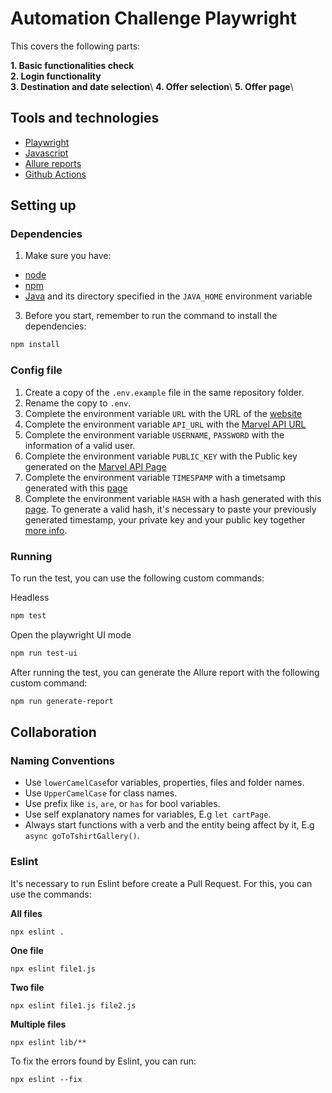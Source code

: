 # Automation Challenge Playwright

This covers the following parts:

**1. Basic functionalities check**\
**2. Login functionality**\
**3. Destination and date selection**\ 
**4. Offer selection**\ 
**5. Offer page**\ 

## Tools and technologies

- [Playwright](https://playwright.dev/)
- [Javascript](https://developer.mozilla.org/en-US/docs/Web/JavaScript)
- [Allure reports](https://allurereport.org/docs/)
- [Github Actions](https://docs.github.com/en/actions)

## Setting up

### Dependencies

1. Make sure you have:
- [node](https://nodejs.org/en/)
- [npm](https://www.npmjs.com/package/npm)
- [Java](https://www.java.com/en/download/) and its directory specified in the `JAVA_HOME` environment variable

3. Before you start, remember to run the command to install the dependencies:

```bash
npm install
```
### Config file

1. Create a copy of the `.env.example` file in the same repository folder.
2. Rename the copy to `.env`.
3. Complete the environment variable `URL` with the URL of the [website](https://automationteststore.com/)
4. Complete the environment variable `API_URL` with the [Marvel API URL](https://gateway.marvel.com:443)
5. Complete the environment variable `USERNAME`, `PASSWORD` with the information of a valid user.
6. Complete the environment variable `PUBLIC_KEY` with the Public key generated on the [Marvel API Page](https://developer.marvel.com/documentation/getting_started#:~:text=Sign%20up%3A-,Get%20an%20API%20key,-Be%20a%20good)
7. Complete the environment variable `TIMESPAMP` with a timetsamp generated with this [page](https://timestampgenerator.com/)
8. Complete the environment variable `HASH` with a hash generated with this [page](https://www.md5hashgenerator.com/). To generate a valid hash, it's necessary to paste your previously generated timestamp, your private key and your public key together [more info](https://developer.marvel.com/documentation/authorization).

### Running

To run the test, you can use the following custom commands: 

Headless
```bash
npm test
```
Open the playwright UI mode
```bash
npm run test-ui
```
After running the test, you can generate the Allure report with the following custom command:
```bash
npm run generate-report
```

## Collaboration

### Naming Conventions

- Use `lowerCamelCase`for variables, properties, files and folder names.
- Use `UpperCamelCase` for class names. 
- Use prefix like `is`, `are`, or `has` for bool variables.
- Use self explanatory names for variables, E.g `let cartPage`.
- Always start functions with a verb and the entity being affect by it, E.g `async goToTshirtGallery()`. 

### Eslint
It's necessary to run Eslint before create a Pull Request. For this, you can use the commands:

**All files**

```
npx eslint .
```

**One file**

```
npx eslint file1.js
```

**Two file**

```
npx eslint file1.js file2.js
```

**Multiple files**

```
npx eslint lib/**
```
To fix the errors found by Eslint, you can run:

```
npx eslint --fix
```
